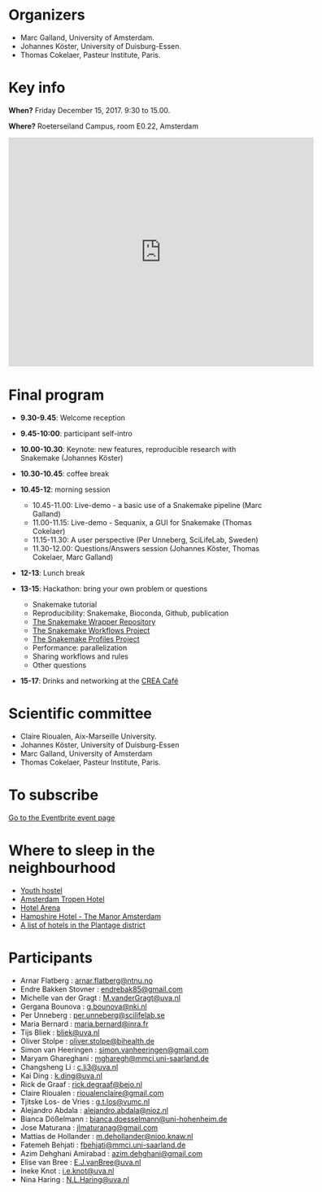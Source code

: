 # Organizers
*  Marc Galland, University of Amsterdam. 
*  Johannes Köster, University of Duisburg-Essen. 
*  Thomas Cokelaer, Pasteur Institute, Paris. 

# Key info
**When?** Friday December 15, 2017. 9:30 to 15.00. 

**Where?** Roeterseiland Campus, room E0.22, Amsterdam

<iframe src="https://www.google.com/maps/embed?pb=!1m18!1m12!1m3!1d2436.392111105625!2d4.9119722999999995!3d52.363309699999995!2m3!1f0!2f0!3f0!3m2!1i1024!2i768!4f13.1!3m3!1m2!1s0x47c60998ffb76569%3A0x42b058cd42580a78!2sRoeterseiland!5e0!3m2!1sfr!2snl!4v1513002269368" width="600" height="450" frameborder="0" style="border:0" allowfullscreen></iframe>

# Final program
* **9.30-9.45**: Welcome reception
* **9.45-10:00**: participant self-intro
* **10.00-10.30**: Keynote: new features, reproducible research with Snakemake (Johannes Köster)
* **10.30-10.45**: coffee break
* **10.45-12**: morning session
  * 10.45-11.00: Live-demo - a basic use of a Snakemake pipeline (Marc Galland) 
  * 11.00-11.15: Live-demo - Sequanix, a GUI for Snakemake (Thomas Cokelaer) 
  * 11.15-11.30: A user perspective (Per Unneberg, SciLifeLab, Sweden)
  * 11.30-12.00: Questions/Answers session (Johannes Köster, Thomas Cokelaer, Marc Galland)

* **12-13**: Lunch break
* **13-15**: Hackathon: bring your own problem or questions
  * Snakemake tutorial
  * Reproducibility: Snakemake, Bioconda, Github, publication
  * [The Snakemake Wrapper Repository](https://snakemake-wrappers.readthedocs.io)
  * [The Snakemake Workflows Project](https://github.com/snakemake-workflows/docs)
  * [The Snakemake Profiles Project](https://github.com/snakemake-profiles/doc)
  * Performance: parallelization
  * Sharing workflows and rules
  * Other questions
* **15-17**: Drinks and networking at the [CREA Café](http://www.crea.uva.nl/cafe_en.php)

# Scientific committee
*  Claire Rioualen, Aix-Marseille University.
*  Johannes Köster, University of Duisburg-Essen
*  Marc Galland, University of Amsterdam
*  Thomas Cokelaer, Pasteur Institute, Paris. 

# To subscribe
[Go to the Eventbrite event page](https://www.eventbrite.fr/e/snakemake-day-2017-tickets-38797327852)

# Where to sleep in the neighbourhood
* [Youth hostel](https://www.stayokay.com/en/hostel/amsterdam-zeeburg)
* [Amsterdam Tropen Hotel](http://www.amsterdamtropenhotel.com/en/sleeping)
* [Hotel Arena](https://www.hotelarena.nl/en/rooms-suites)
* [Hampshire Hotel - The Manor Amsterdam](https://www.hampshire-hotels.com/en/hampshire-hotel-the-manor-amsterdam) 
* [A list of hotels in the Plantage district](http://www.plantageamsterdam.nl/en/hotels/)

# Participants
*   Arnar Flatberg : arnar.flatberg@ntnu.no
*   Endre Bakken Stovner : endrebak85@gmail.com
*   Michelle van der Gragt : M.vanderGragt@uva.nl
*   Gergana Bounova : g.bounova@nki.nl
*   Per Unneberg : per.unneberg@scilifelab.se
*   Maria Bernard : maria.bernard@inra.fr
*   Tijs Bliek : bliek@uva.nl
*   Oliver Stolpe : oliver.stolpe@bihealth.de
*   Simon van Heeringen : simon.vanheeringen@gmail.com
*   Maryam Ghareghani : mgharegh@mmci.uni-saarland.de
*   Changsheng Li : c.li3@uva.nl
*   Kai Ding : k.ding@uva.nl
*   Rick de Graaf : rick.degraaf@bejo.nl
*   Claire Rioualen : rioualenclaire@gmail.com
*   Tjitske Los- de Vries : g.t.los@vumc.nl
*   Alejandro Abdala : alejandro.abdala@nioz.nl
*   Bianca Dößelmann : bianca.doesselmann@uni-hohenheim.de
*   Jose Maturana : jlmaturanag@gmail.com
*   Mattias de Hollander : m.dehollander@nioo.knaw.nl
*   Fatemeh Behjati : fbehjati@mmci.uni-saarland.de
*   Azim Dehghani Amirabad : azim.dehghani@gmail.com
*   Elise van Bree : E.J.vanBree@uva.nl
*   Ineke Knot : i.e.knot@uva.nl
*   Nina Haring : N.L.Haring@uva.nl
